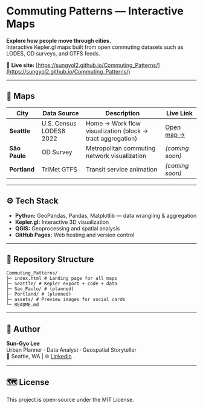 # Commuting Patterns — Interactive Maps

**Explore how people move through cities.**  
Interactive Kepler.gl maps built from open commuting datasets such as LODES, OD surveys, and GTFS feeds.

🔗 **Live site:** [https://sungyol2.github.io/Commuting_Patterns/](https://sungyol2.github.io/Commuting_Patterns/)

---

## 🌆 Maps

| City | Data Source | Description | Live Link |
|------|--------------|--------------|------------|
| **Seattle** | U.S. Census LODES8 2022 | Home → Work flow visualization (block → tract aggregation) | [Open map →](https://sungyol2.github.io/Commuting_Patterns/Seattle/) |
| **São Paulo** | OD Survey | Metropolitan commuting network visualization | *(coming soon)* |
| **Portland** | TriMet GTFS | Transit service animation | *(coming soon)* |

---

## ⚙️ Tech Stack
- **Python:** GeoPandas, Pandas, Matplotlib — data wrangling & aggregation  
- **Kepler.gl:** Interactive 3D visualization  
- **QGIS:** Geoprocessing and spatial analysis  
- **GitHub Pages:** Web hosting and version control

---

## 📂 Repository Structure
```
Commuting_Patterns/
├─ index.html # Landing page for all maps
├─ Seattle/ # Kepler export + code + data
├─ Sao_Paulo/ # (planned)
├─ Portland/ # (planned)
├─ assets/ # Preview images for social cards
└─ README.md
```

---

## 👤 Author
**Sun-Gyo Lee**  
Urban Planner · Data Analyst · Geospatial Storyteller  
📍 Seattle, WA | 🌐 [LinkedIn]((https://www.linkedin.com/in/sun-gyo/))

---

## 🗺️ License
This project is open-source under the MIT License.
